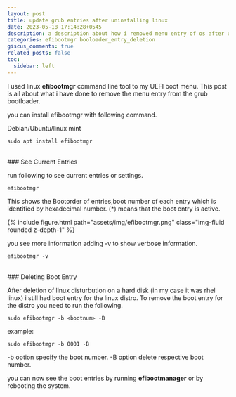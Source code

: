 ```yaml
---
layout: post
title: update grub entries after uninstalling linux
date: 2023-05-18 17:14:28+0545
description: a description about how i removed menu entry of os after uninstalling operating system.
categories: efibootmgr booloader_entry_deletion
giscus_comments: true
related_posts: false
toc:
  sidebar: left
---
```


<!--
## Adding a Table of Contents

To add a table of contents to a post as a sidebar, simply add
```yml
toc:
  sidebar: left
```
-->

I used linux **efibootmgr** command line tool to my UEFI boot menu. This post is all about what i have done to remove the menu entry from the grub bootloader.

you can install efibootmgr with following command.

Debian/Ubuntu/linux mint
```
sudo apt install efibootmgr
```
<br>
### See Current Entries

run following to see current entries or settings.

```
efibootmgr
```

This shows the Bootorder of entries,boot number of each entry which is identified by hexadecimal number. (*) means that the boot entry is active.

<div class="row mt-3">
    <div class="col-sm mt-3 mt-md-0">
        {% include figure.html path="assets/img/efibootmgr.png" class="img-fluid rounded z-depth-1" %}
    </div>
</div>


you see more information adding -v to show verbose information.

```
efibootmgr -v
```

<br>
### Deleting Boot Entry

After deletion of linux disturbution on a hard disk (in my case it was rhel linux) i still had boot entry for the linux distro. To remove the boot entry for the distro you need to run the following.

```
sudo efibootmgr -b <bootnum> -B
```

example:
```
sudo efibootmgr -b 0001 -B
```

-b option specify the boot number. -B option delete respective boot number.

<p> you can now see the boot entries by running <b>efibootmanager</b> or by rebooting the system.</p>


<!---

## Customizing Your Table of Contents
{:data-toc-text="Customizing"}

If you want to learn more about how to customize the table of contents of your sidebar, you can check the [bootstrap-toc](https://afeld.github.io/bootstrap-toc/) documentation. Notice that you can even customize the text of the heading that will be displayed on the sidebar.

### Example of Sub-Heading 2

Jean shorts raw denim Vice normcore, art party High Life PBR skateboard stumptown vinyl kitsch. Four loko meh 8-bit, tousled banh mi tilde forage Schlitz dreamcatcher twee 3 wolf moon. Chambray asymmetrical paleo salvia, sartorial umami four loko master cleanse drinking vinegar brunch. <a href="https://www.pinterest.com">Pinterest</a> DIY authentic Schlitz, hoodie Intelligentsia butcher trust fund brunch shabby chic Kickstarter forage flexitarian. Direct trade <a href="https://en.wikipedia.org/wiki/Cold-pressed_juice">cold-pressed</a> meggings stumptown plaid, pop-up taxidermy. Hoodie XOXO fingerstache scenester Echo Park. Plaid ugh Wes Anderson, freegan pug selvage fanny pack leggings pickled food truck DIY irony Banksy.

### Example of another Sub-Heading 2

Jean shorts raw denim Vice normcore, art party High Life PBR skateboard stumptown vinyl kitsch. Four loko meh 8-bit, tousled banh mi tilde forage Schlitz dreamcatcher twee 3 wolf moon. Chambray asymmetrical paleo salvia, sartorial umami four loko master cleanse drinking vinegar brunch. <a href="https://www.pinterest.com">Pinterest</a> DIY authentic Schlitz, hoodie Intelligentsia butcher trust fund brunch shabby chic Kickstarter forage flexitarian. Direct trade <a href="https://en.wikipedia.org/wiki/Cold-pressed_juice">cold-pressed</a> meggings stumptown plaid, pop-up taxidermy. Hoodie XOXO fingerstache scenester Echo Park. Plaid ugh Wes Anderson, freegan pug selvage fanny pack leggings pickled food truck DIY irony Banksy.

-->
